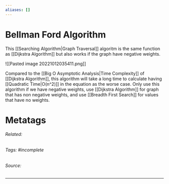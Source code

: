 ```yaml
---
aliases: []
---
```

# Bellman Ford Algorithm
This [[Searching Algorithm|Graph Traversal]] algoritm is the same function as [[Dijkstra Algorithm]] but also works if the graph have negative weights. 

![[Pasted image 20221012035411.png]]


Compared to the [[Big O Asymptotic Analysis|Time Complexity]] of [[Dijkstra Algorithm]], this algorithm will take a long time to calculate having [[Quadratic Time|O(n^2)]] in the equation as the worse case. Only use this algorithm if we have negative weights, use [[Dijkstra Algorithm]] for graph that has non negative weights, and use [[Breadth First Search]] for values that have no weights. 


# Metatags
###### Related: 
###### Tags: #incomplete 
###### Source: 

---